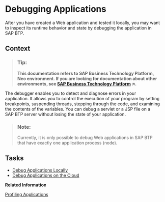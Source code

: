 <!-- loio6ac5536ea4e143bd84e39b6fb8a140b0 -->

# Debugging Applications

After you have created a Web application and tested it locally, you may want to inspect its runtime behavior and state by debugging the application in SAP BTP.



## Context

> ### Tip:  
> **This documentation refers to SAP Business Technology Platform, Neo environment. If you are looking for documentation about other environments, see [SAP Business Technology Platform](https://help.sap.com/viewer/65de2977205c403bbc107264b8eccf4b/Cloud/en-US/6a2c1ab5a31b4ed9a2ce17a5329e1dd8.html "SAP Business Technology Platform (SAP BTP) is an integrated offering comprised of four technology portfolios: database and data management, application development and integration, analytics, and intelligent technologies. The platform offers users the ability to turn data into business value, compose end-to-end business processes, and build and extend SAP applications quickly.") :arrow_upper_right:.**

The debugger enables you to detect and diagnose errors in your application. It allows you to control the execution of your program by setting breakpoints, suspending threads, stepping through the code, and examining the contents of the variables. You can debug a servlet or a JSP file on a SAP BTP server without losing the state of your application.

> ### Note:  
> Currently, it is only possible to debug Web applications in SAP BTP that have exactly one application process \(node\).

 <a name="concept_xgq_d35_rn"/>

<!-- concept\_xgq\_d35\_rn -->

## Tasks

-   [Debug Applications Locally](debug-applications-locally-bf7f7d8.md)
-   [Debug Applications on the Cloud](debug-applications-on-the-cloud-10b63fe.md)

**Related Information**  


[Profiling Applications](../50-administration-and-ops-neo/profiling-applications-8967d19.md "The SAP JVM Profiler helps you analyze resource-related problems in your Java application regardless of whether the JVM is running locally or on the cloud.")

